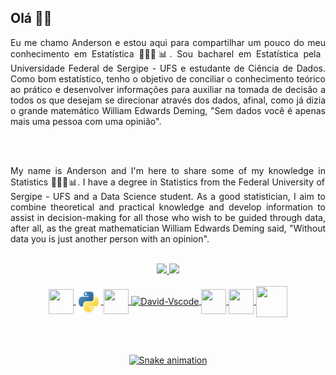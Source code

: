 ## Olá 👋🏾

<div class="conteudo" align="center" style="border-box: none">
<p align="justify">
    Eu me chamo Anderson e estou aqui para compartilhar um pouco do meu conhecimento em Estatística 🧙🏾‍♂️📊. Sou bacharel em Estatística pela Universidade Federal de Sergipe - UFS e estudante de Ciência de Dados. Como bom estatístico, tenho o objetivo de conciliar o conhecimento teórico ao prático e desenvolver informações para auxiliar na tomada de decisão a todos os que desejam se direcionar através dos dados, afinal, como já dizia o grande matemático William Edwards Deming, "Sem dados você é apenas mais uma pessoa com uma opinião".
</p> 
<div>

<br>
<br>

<div class="conteudo" align="center" style="border-box: none">
<p align="justify">
    My name is Anderson and I'm here to share some of my knowledge in Statistics 🧙🏾‍♂️📊. I have a degree in Statistics from the Federal University of Sergipe - UFS and a Data Science student. As a good statistician, I aim to combine theoretical and practical knowledge and develop information to assist in decision-making for all those who wish to be guided through data, after all, as the great mathematician William Edwards Deming said, "Without data you is just another person with an opinion".
</p> 
    
<br>

<div>
  
<div align="center">
  <a href="https://github.com/asantos20">
  <img height="160em" src="https://github-readme-stats.vercel.app/api?username=asantos20&show_icons=true&theme=highcontrast&include_all_commits=true&count_private=true"/>
  <img height="160em" src="https://github-readme-stats.vercel.app/api/top-langs/?username=asantos20&layout=compact&langs_count=7&theme=highcontrast"/>
</div>
 
<div style="display: inline_block"><br>
  <img align="center" height="40" width="40" src="https://img.icons8.com/ultraviolet/40/000000/registered-trademark.png">
  <img align="center" alt="David-Python" height="40" width="40" src="https://raw.githubusercontent.com/devicons/devicon/master/icons/python/python-original.svg">
  <img align="center" height="40" width="40" src="https://img.icons8.com/color/48/000000/power-bi.png"/>
  <img align="center" alt="David-Vscode" height="30" width="40" src="https://cdn.jsdelivr.net/gh/devicons/devicon/icons/vscode/vscode-original.svg" />
  <img align="center" height="40" width="40" src="https://img.icons8.com/external-soft-fill-juicy-fish/60/000000/external-sql-servers-and-networks-soft-fill-soft-fill-juicy-fish.png"/>
  <img align="center" height="40" width="40" src="https://img.icons8.com/color/48/000000/office-365.png"/>
  <img align="center" height="50" width="50" src="https://img.icons8.com/plasticine/100/000000/github.png"/>

  </div>
  
##
   
</div>
  <br>
 
  ![Snake animation](https://github.com/asantos20/asantos20/blob/output/github-contribution-grid-snake.svg)
 
</div>

    
